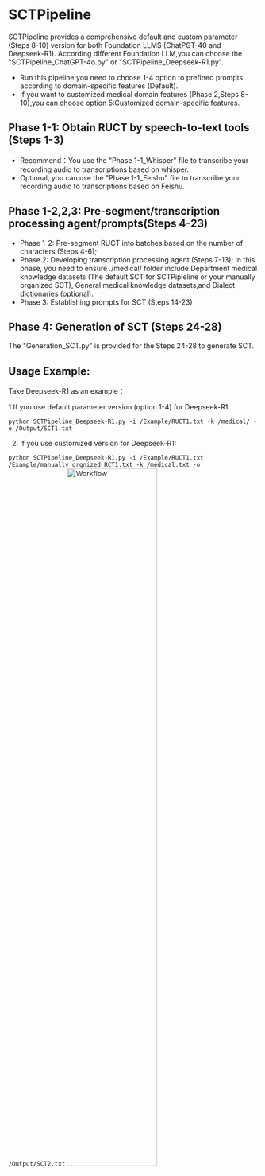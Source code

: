 # SCTPipeline
SCTPipeline provides a comprehensive default and custom parameter (Steps 8-10) version for both Foundation LLMS (ChatPGT-40 and Deepseek-R1).
According different Foundation LLM,you can choose the "SCTPipeline_ChatGPT-4o.py" or "SCTPipeline_Deepseek-R1.py".
* Run this pipeline,you need to choose 1-4 option to prefined prompts according to domain-specific features (Default).
* If you want to customized medical domain features (Phase 2,Steps 8-10),you can choose option 5:Customized domain-specific features.

## Phase 1-1: Obtain RUCT by speech-to-text tools (Steps 1-3)
* Recommend：You use the "Phase 1-1_Whisper" file  to transcribe your recording audio to transcriptions based on whisper.
* Optional, you can use the "Phase 1-1_Feishu" file to transcribe your recording audio to transcriptions based on Feishu.

## Phase 1-2,2,3: Pre-segment/transcription processing agent/prompts(Steps 4-23)

* Phase 1-2: Pre-segment RUCT into batches based on the number of characters (Steps 4-6);
* Phase 2: Developing transcription processing agent (Steps 7-13);
  In this phase, you need to ensure ./medical/ folder include Department medical knowledge datasets (The default SCT for SCTPipleline or your manually organized SCT), General medical knowledge datasets,and Dialect dictionaries (optional).
* Phase 3: Establishing prompts for SCT (Steps 14-23)

## Phase 4: Generation of SCT (Steps 24-28)
The "Generation_SCT.py" is provided for the Steps 24-28 to generate SCT.

## Usage Example: 
Take Deepseek-R1 as an example：

1.If you use default parameter version (option 1-4) for Deepseek-R1:

`python SCTPipeline_Deepseek-R1.py -i /Example/RUCT1.txt -k /medical/ -o /Output/SCT1.txt`

2. If you use customized version for Deepseek-R1:

`python SCTPipeline_Deepseek-R1.py -i /Example/RUCT1.txt /Example/manually_orgnized_RCT1.txt -k /medical.txt -o /Output/SCT2.txt`
<img src="https://github.com/user-attachments/assets/6b787e73-47bd-4dd4-9301-6ed1c503ff49" style="width:60%; height:auto;" alt="Workflow" />





